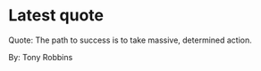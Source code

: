 # Latest quote 

Quote: The path to success is to take massive, determined action. 

By: Tony Robbins
